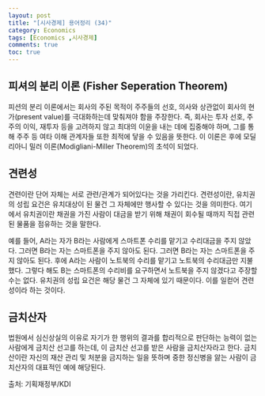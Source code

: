 ```yaml
---
layout: post
title: "[시사경제] 용어정리 (34)"
category: Economics
tags: [Economics ,시사경제]
comments: true
toc: true
---
```

## 피셔의 분리 이론 (Fisher Seperation Theorem)

피션의 분리 이론에서는 회사의 주된 목적이 주주들의 선호, 의사와 상관없이 회사의 현가(present value)를 극대화하는데 맞춰져야 함을 주장한다. 즉, 회사는 투자 선호, 주주의 이익, 재투자 등을 고려하지 않고 최대의 이윤을 내는 데에 집중해야 하며, 그를 통해 주주 등 여타 이해 관계자들 또한 최적에 닿을 수 있음을 뜻한다. 이 이론은 후에 모딜리아니 밀러 이론(Modigliani-Miller Theorem)의 초석이 되었다.

## 견련성

견련이란 단어 자체는 서로 관련/관계가 되어있다는 것을 가리킨다. 견련성이란, 유치권의 성립 요건은 유치대상이 된 물건 그 자체에만 행사할 수 있다는 것을 의미한다. 여기에서 유치권이란 채권을 가진 사람이 대금을 받기 위해 채권이 회수될 때까지 직접 관련된 물품을 점유하는 것을 말한다.

예를 들어, A라는 자가 B라는 사람에게 스마트폰 수리를 맡기고 수리대금을 주지 않았다. 그러면 B라는 자는 스마트폰을 주지 않아도 된다. 그러면 B라는 자는 스마트폰을 주지 않아도 된다. 후에 A라는 사람이 노트북의 수리를 맡기고 노트북의 수리대금만 지불했다. 그렇다 해도 B는 스마트폰의 수리비를 요구하면서 노트북을 주지 않겠다고 주장할 수는 없다. 유치권의 성립 요건은 해당 물건 그 자체에 있기 때문이다. 이를 일컫어 견련성이라 하는 것이다.

## 금치산자

법원에서 심신상실의 이유로 자기가 한 행위의 결과를 합리적으로 판단하는 능력이 없는 사람에게 금치산 선고를 하는데, 이 금치산 선고를 받은 사람을 금치산자라고 한다. 금치산이란 자신의 재산 관리 및 처분을 금지하는 일을 뜻하며 중한 정신병을 앓는 사람이 금치산자의 대표적인 예에 해당된다.

출처: 기획재정부/KDI